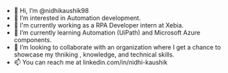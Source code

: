 - 👋 Hi, I’m @nidhikaushik98
- 👀 I’m interested in Automation development.
- 👔 I'm currently working as a RPA Developer intern at Xebia.
- 🌱 I’m currently learning Automation (UiPath) and Microsoft Azure components.
- 💞️ I’m looking to collaborate with an organization where I get a chance to showcase my thniking , knowledge, and technical skills. 
- 📫 You can reach me at linkedin.com/in/nidhi-kaushik

<!---
nidhikaushik98/nidhikaushik98 is a ✨ special ✨ repository because its `README.md` (this file) appears on your GitHub profile.
You can click the Preview link to take a look at your changes.
--->
